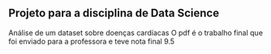## Projeto para a disciplina de Data Science
Análise de um dataset sobre doenças cardíacas
O pdf é o trabalho final que foi enviado para a professora e teve nota final 9.5
